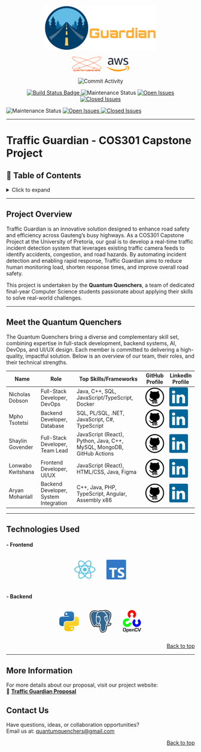 <p align="center">
  <img src="assets/TrafficGuardianLogo1_LightFinal.PNG" alt="Traffic Guardian Logo" width="300"/>
</p>

<p align="center">
  <img src="assets/QuantumQuenchersLogo.PNG" alt="Quantum Quenchers Logo" width="80" style="margin-right: 10px;">
  <img src="assets/Amazon_Web_Services_Logo.png" alt="AWS Logo" width="60">
</p>

<p align="center">
 
  <img src="https://img.shields.io/github/commit-activity/m/ShaylinGovender/Capstone?label=Commits&logo=github&style=flat-square" alt="Commit Activity">
</p>

<p align="center">

 <a href="https://github.com/JadynTuks/test301/actions/workflows/Mock.yml">
  <img src="https://github.com/JadynTuks/test301/actions/workflows/Mock.yml/badge.svg?branch=main" alt="Build Status Badge">
</a>

  
<a>
  <img src="https://img.shields.io/maintenance/maintained/2025?label=Status" alt="Maintenance Status">
</a>

  <a href="https://github.com/COS301-SE-2025/MP6/issues">
  <img src="https://img.shields.io/badge/Open%20Issues-21-blue" alt="Open Issues">
</a>

  <a href="https://github.com/COS301-SE-2025/MP6/issues?q=is%3Aissue%20state%3Aclosed">
  <img src="https://img.shields.io/badge/Closed%20Issues-78-blue" alt="Closed Issues">
</a>

</p>

  
<a>
  <img src="https://img.shields.io/maintenance/maintained/2025?label=Status" alt="Maintenance Status">
</a>

  <a href="https://github.com/COS301-SE-2025/MP6/issues">
  <img src="https://img.shields.io/badge/Open%20Issues-21-blue" alt="Open Issues">
</a>

  <a href="https://github.com/COS301-SE-2025/MP6/issues?q=is%3Aissue%20state%3Aclosed">
  <img src="https://img.shields.io/badge/Closed%20Issues-78-blue" alt="Closed Issues">
</a>

</p>

---

# Traffic Guardian - COS301 Capstone Project

## 📑 Table of Contents
<details>
  <summary>Click to expand</summary>

- [Project Overview](#project-overview)
- [Meet the Quantum Quenchers](#meet-the-quantum-quenchers)
- [Team Profiles](#team-profiles)
- [Contact Us](#contact-us)

</details>

---

## Project Overview
Traffic Guardian is an innovative solution designed to enhance road safety and efficiency across Gauteng’s busy highways. As a COS301 Capstone Project at the University of Pretoria, our goal is to develop a real-time traffic incident detection system that leverages existing traffic camera feeds to identify accidents, congestion, and road hazards. By automating incident detection and enabling rapid response, Traffic Guardian aims to reduce human monitoring load, shorten response times, and improve overall road safety.

This project is undertaken by the **Quantum Quenchers**, a team of dedicated final-year Computer Science students passionate about applying their skills to solve real-world challenges.

---

## Meet the Quantum Quenchers
The Quantum Quenchers bring a diverse and complementary skill set, combining expertise in full-stack development, backend systems, AI, DevOps, and UI/UX design. Each member is committed to delivering a high-quality, impactful solution. Below is an overview of our team, their roles, and their technical strengths.

| Name              | Role                              | Top Skills/Frameworks                              | GitHub Profile                              | LinkedIn Profile                              |
|-------------------|-----------------------------------|--------------------------------------------------|---------------------------------------------|----------------------------------------------|
| Nicholas Dobson   | Full-Stack Developer, DevOps      | Java, C++, SQL, JavaScript/TypeScript, Docker    | [<img src="assets/github-icon.svg" alt="GitHub" width="50"/>](https://github.com/NicholasDobson) | [<img src="assets/linkedin-icon-2.svg" alt="LinkedIn" width="50"/>](https://www.linkedin.com/in/nicholas-dobson-a64a84355) |
| Mpho Tsotetsi     | Backend Developer, Database       | SQL, PL/SQL, .NET, JavaScript, C#, TypeScript    | [<img src="assets/github-icon.svg" alt="GitHub" width="50"/>](https://github.com/u22668323) | [<img src="assets/linkedin-icon-2.svg" alt="LinkedIn" width="50"/>](https://www.linkedin.com/in/mpho-tsotetsi-256375287/) |
| Shaylin Govender  | Full-Stack Developer, Team Lead   | JavaScript (React), Python, Java, C++, MySQL, MongoDB, GitHub Actions | [<img src="assets/github-icon.svg" alt="GitHub" width="50"/>](https://github.com/ShaylinGovender) | [<img src="assets/linkedin-icon-2.svg" alt="LinkedIn" width="50"/>](https://www.linkedin.com/in/shaylin-govender-827347343) |
| Lonwabo Kwitshana | Frontend Developer, UI/UX         | JavaScript (React), HTML/CSS, Java, Figma        | [<img src="assets/github-icon.svg" alt="GitHub" width="50"/>](https://github.com/7onwabo) | [<img src="assets/linkedin-icon-2.svg" alt="LinkedIn" width="50"/>](https://www.linkedin.com/in/lonwabo-kwitshana-b483831a6) |
| Aryan Mohanlall   | Backend Developer, System Integration | C++, Java, PHP, TypeScript, Angular, Assembly x86 | [<img src="assets/github-icon.svg" alt="GitHub" width="50"/>](https://github.com/AryanMohanlall) | [<img src="assets/linkedin-icon-2.svg" alt="LinkedIn" width="50"/>](https://www.linkedin.com/in/aryan-mohanlall-a45a89355) |

---
## Technologies Used

#### - Frontend

<p align="center">
  <img src="assets/react-svgrepo-com.svg" alt="React" width="60" style="margin: 10px;"/>
  <img src="assets/typescript-official-svgrepo-com.svg" alt="TypeScript" width="60" style="margin: 10px;"/>
</p>

#### - Backend

<p align="center">
  <img src="assets/python-svgrepo-com.svg" alt="Python" width="60" style="margin: 10px;"/>
  <img src="assets/postgresql-svgrepo-com.svg" alt="PostgreSQL" width="60" style="margin: 10px;"/>
  <img src="assets/opencv-svgrepo-com.svg" alt="OpenCV" width="60" style="margin: 10px;"/>
</p>

<p align="right">
   <a href="#traffic-guardian---cos301-capstone-project">Back to top</a>
</p>

---

## More Information

For more details about our proposal, visit our project website:  
🔗 [**Traffic Guardian Proposal**](https://shaylingovender.github.io/Capstone/)

##  Contact Us

Have questions, ideas, or collaboration opportunities?  
 Email us at: [quantumquenchers@gmail.com](mailto:quantumquenchers@gmail.com)

<p align="right">
   <a href="#traffic-guardian---cos301-capstone-project">Back to top</a>
</p>

